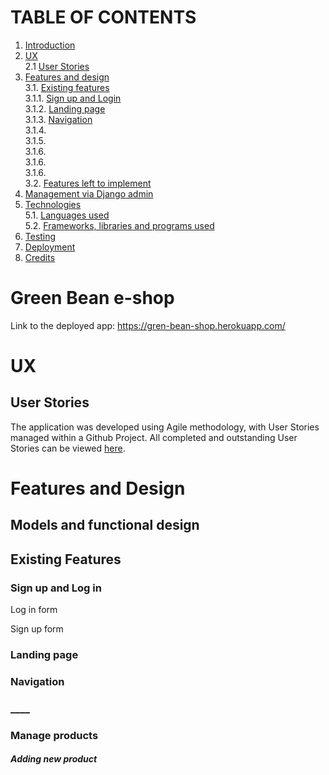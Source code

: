 
<!-- ![](my logo?)  -->
# TABLE OF CONTENTS
1. [Introduction](#intro)
2. [UX](#ux)<br>
  2.1 [User Stories](#user-story)
3. [Features and design](#features-design)<br>
  3.1. [Existing features](#existing-features)<br>
    3.1.1. [Sign up and Login](#sign-up)<br>
    3.1.2. [Landing page](#landing-page)<br>
    3.1.3. [Navigation](#navigation)<br>
    3.1.4. [](#)<br>
    3.1.5. [](#)<br>
    3.1.6. [](#)<br>
    3.1.6. [](#)<br>
    3.1.6. [](#)<br>
  3.2. [Features left to implement](#left-to-implement)<br>
4. [Management via Django admin](#django-admin)
5. [Technologies](#technologies)<br>
  5.1. [Languages used](#languages)<br>
  5.2. [Frameworks, libraries and programs used](#libraries-and-programs)
6. [Testing](#errors-testing)
7. [Deployment](#deployment)
8. [Credits](#credits)


# <a name="intro"></a>Green Bean e-shop


Link to the deployed app: https://gren-bean-shop.herokuapp.com/


# <a name="ux"></a>UX




## <a name="user-story"></a>User Stories 

The application was developed using Agile methodology, with User Stories managed within a Github Project. All completed and outstanding User Stories can be viewed [here]().


# <a name="features-design"></a>Features and Design

## Models and functional design

<!-- The application uses the Postgres relationship database to store its data and the data model is comprised of `Quiz`, `Question`, `Option`, `Category`, `Assessment` and `Answer`. The components of each model and the relationships between them are represented in a graphic model representation available [here](https://github.com/Koko-66/teaze/blob/main/static/data/teaze_data_model.pdf).

The decision to keep `Quiz`, `Question` and `Options` as separate models was driven by flexibility. This kind of approach allows maximum flexibility when creating quizzes and questions, as the user is not restricted to a pre-set structure, number of questions per quiz, options per question etc. It also allows for the questions to be reused even if the quiz has been deleted, as they are not inherently a part of the quiz either.

This approach, however, calls for careful consideration of the relationships between various models and what should happen if instances of these are deleted while related to an instance of another model. These considerations are still pending in Teaze app, and need to be addressed.

At present, the relationship between quiz and question is One-to-Many, though it would, arguably, be more beneficial to the user to be able to use the same question in more than one quiz. The deletion of questions, options and categories also poses a problem due to their links with other models for which cascading deletion is not an option. In the future, the `Delete` will be replaced with the __Active/Disabled__ approach instead. -->

## <a name="existing-features"></a>Existing Features

### <a name="#sign-up"></a>__Sign up and Log in__

<!-- When first accessing the application, the user is directed to a _Log in_ page. The page includes a link to a _Sign up_ form, should the visitor not yet have an account. _Sign up_ and _Log in_ forms are delivered by __Allauth__ Django app. The forms are fully validated for correct data input, and the _Sign up_ form asks to confirm the inserted password and an option to provide an e-mail address. -->

Log in form<br>
<!-- <img src="https://github.com/Koko-66/teaze/blob/main/static/data/Sign_in_unauth_user_landing_p.png" width="500"> -->

Sign up form<br>
<!-- <img src="https://github.com/Koko-66/teaze/blob/main/static/data/Sign_up_page.png" width="500"> -->

<!-- All users are managed via backend Django admin site, where __superadmin__ user can assign users to the __Admin__ group with advanced rights. 
At the moment, the application is not linked to any e-mail address and the passwords can only be reset via contact with the application admin. This will be fixed in the future, however, considering the internal nature of the application this is not affecting the app usability hugely at this stage. -->

### <a name="#landing-page"></a>__Landing page__

<!-- After logging in, a standard User is redirected to their homepage, where they can see a list of quizzes that have been published (i.e. set to `Approved`. If the quiz has been completed it is marked as such, and the button for taking the quiz is replaced with __Results__ that take the user to a page showing their results for that particular quiz.

Standard user's home page<br>
<img src='https://github.com/Koko-66/teaze/blob/main/static/data/Standard_user_home_page.png' width="500">

Admin users, on the other hand, are redirected to a dashboard with an overview of quizzes, questions and categories existing in the application. From here, via an extended menu, they can manage (create, edit and delete) all of these elements.

Admin user's home page<br>
<img src="https://github.com/Koko-66/teaze/blob/main/static/data/Admin_user_home_page.png" width="500"> -->

### <a name="#navigation"></a>__Navigation__

<!-- The navigation menu is placed at the top of the page and changes depending on whether the user is authenticated or not, and also depending on the type of user. 

Non-authenticated user's menu<br>
<img src="https://github.com/Koko-66/teaze/blob/main/static/data/non-authenticated_user_menu.png" width="200">

Standard user's menu<br>
<img src="https://github.com/Koko-66/teaze/blob/main/static/data/standard_user_menu.png" width="200">

Admin user's menu<br>
<img src="https://github.com/Koko-66/teaze/blob/main/static/data/admin_user_menu.png" width="500">

The menu is also responsive and collapses into a button on smaller devices. -->

### <a name="#"></a>____

<!-- On their homepage, a standard User can see a list of all published quizzes available for them to take as well as those they have already taken. 
Upon clicking the _Take quiz_ button, the user is taken to a page with a list of all questions.

Take quiz view<br>
<img src="https://github.com/Koko-66/teaze/blob/main/static/data/take_quiz.png" width="500">

The quiz allows only one answer per question, however, not all questions have to be answered to submit the quiz. On submission, the User is redirected to a page showing their results - total score for the quiz and feedback for each of the questions. These quiz results are available for the User to view at any time via the links on each quiz card on their homepage.

Quiz results view<br>
<img src="https://github.com/Koko-66/teaze/blob/main/static/data/quiz_results.png" width="500">

Each response is saved as an individual answer assigned to an assessment which is saved against the user and, at present, the user cannot take the same quiz more than once. This again is something to be discussed and agreed on with the stakeholders. -->


### <a name="#"></a>__Manage products__

<!-- The _Manage quizzes_ page can be accessed from the link in the card on the _Home_ page or via the Menu at the top of the page. Each quiz has its own card with some basic information and links to delete or edit a quiz, as well as add a new one.

<img scr="https://github.com/Koko-66/teaze/blob/main/static/data/manage_quizzes.png" width="500"> -->

#### __*Adding new product*__

<!-- To create a new quiz, the user needs to be assigned relevant permissions by the superuser, e.g. by adding them to the __Admin__ group. Adding a quiz is a simple process and can be done either directly from the Dashboard or the _Manage quizzes_ page accessible from the __Menu__ at the top of the page.

Adding quiz from Dashboad<br>
<img src="https://github.com/Koko-66/teaze/blob/main/static/data/add_quiz_from_dashboard.png" width="500">

Adding quiz from Manage quizzes<br>
<img src="https://github.com/Koko-66/teaze/blob/main/static/data/add_quiz_from_manage_quizzes.png" width="500">

Clicking the __Add__ button initiates the _Add quiz_ form, where the user can fill in the quiz Title (required), Category (required), Description (optional), and Image (optional). The form is validated for required fields and checks if a quiz with the same title already exists.

Add quiz form<br>
<img src="https://github.com/Koko-66/teaze/blob/main/static/data/add_quiz_form.png" width="500">

A quiz can only be assigned one category, and if the required category does not yet exist, it can be added from the _Add quiz_ view as well.

Add category while creating new quiz<br>
<img src="https://github.com/Koko-66/teaze/blob/main/static/data/add_category_while_in_quiz.png" width="500">

If the user decides not to save the changes, they can cancel the process at any point by clicking either the __Cancel__ button or the __X__ sign in the top right corner of the form.

Clicking __Save__, redirects the user to a view with quiz details. -->

<!-- #### __*Quiz details view*__

After creating a quiz, the Admin user is redirected to a _Quiz detail_ page, where they can see information about the quiz: title, status, category, description, image and quiz questions, if any already exist.
If there are any questions in the database that are assigned the same category as the quiz and are not assigned to any other quiz, they are listed below the main quiz details and can be added to the quiz by clicking the small __+__ icon showing to the right. Similarly, questions can be as easily removed from the quiz by clicking the __x__ icon in the quiz questions list.
Note that this action merely removes the question from the quiz and does not delete it.

List of questions availble for adding to the quiz<br>
<img src="https://github.com/Koko-66/teaze/blob/main/static/data/available_questions_to_add.png" width="500">

The __Edit quiz__ button redirects the user to the _Edit quiz_ page, where the user can make tweaks to the quiz details. The form mirrors the _Add quiz_ form but is populated with existing quiz data.

<img src ="https://github.com/Koko-66/teaze/blob/main/static/data/edit_quiz.png" width="500">

#### __*Setting quiz status*__

A quiz can be set as either `Draft` or `Approved`. By default when created a quiz is given a status of `Draft`. Until the status is set to `Draft`, a quiz will not be visible to a standard User to prevent them from completing quizzes that have not been finished and verified.
The quiz can be toggled to `Approved` in the _Quiz detail_ page at any time, once an Admin user is finished setting it up. 

On setting the quiz to `Approved` a pop-up alert informs the user that the status has been changed and the quiz is now available for all test-takers.

#### __*Quiz featured image*__

The user can upload an image to act as a feature image for the quiz which is uploaded directly from the form to Cloudinary. The uploaded images are then appearing as background on the quiz cards and can be set as showing as a background to the quiz in the _Take Quiz_ and _Resulsts_ pages in the future. Images appear on the _Quiz details_ page as thumbnails and can be removed and updated as needed. There are certain considerations for using images in the application (in relation to size, colouring,  ratios, etc.) that will be addressed in the Admin user training and controlled programmatically in the future.

Quiz details with image thumbnail<br>
<img src="https://github.com/Koko-66/teaze/blob/main/static/data/quiz_details_with_img_thumbnail.png" width="500">

#### __*Quiz preview*__

Once created, an Admin user has an option to check the quiz as it would appear to a standard User by using the __Preview__ button on the quiz card in the _Manage quizzes_ page. The __Preview__ mimics the actual quiz-taking experience of a standard user. Admin users' quizzes get saved into the database to ensure everything is working correctly, but they can take the quiz more than once.

### <a name="#managing-questions"></a>__Managing questions__

The _Manage questions_ page can be accessed from the link in the card on the _Home_ page or via the Menu at the top of the page.

In the _Manage questions_ page the admin user sees a list of questions with their basic details, which are by default hidden to take less space on the page, and can filter them by category and quiz, and search by text that might show in the question text. Filtering options are collapsed by default to make the page cleaner but are easily accessible at the top of the page.

Filter optons<br>
<img src="https://github.com/Koko-66/teaze/blob/main/static/data/manage_question_filters.png" width="500">

When a filter is applied a button __Clear filters__  appears that clears all filters and shows all questions in the database.

Manage qestion page with __Clear filter__ button<br>
<img src="https://github.com/Koko-66/teaze/blob/main/static/data/question_filters_when_selected.png" width="500">

#### __*Adding questions*__

A new question can be added from the _Quiz detail_ page, in which case the `quiz` and `category` properties of the question are set based on those of the quiz, or from the _Manage questions_ page, where the question can be created without selecting a quiz or category and added to a quiz when needed.

Adding question from Quiz details page<br>
<img src="https://github.com/Koko-66/teaze/blob/main/static/data/create_question_in_quiz.png" width="500">

Adding question from Manage questions page<br>
<img src="https://github.com/Koko-66/teaze/blob/main/static/data/add_question_from_question_manag.png" width="500">

A question can be assigned more than one category by holding down the `Ctrl` button (or `Cmd` on a Mac) and making a selection. The user is informed about this option on the form.

Once the user is happy with the information they provided and click `Save`, they are redirected to the _Question detail_ page, which is also an editing view.

#### __*Featured images in questions*__

As in a quiz, a question can have a featured image with a view that some questions might require images for illustration purposes or which can be part of the question. The uploaded images are also uploaded into Cloudinary and the setup is the same way as in the case of quizzes.

<img src="https://github.com/Koko-66/teaze/blob/main/static/data/take_quiz_with_image.png" width="500">

#### __*Editing questions and managing options*__

The _Question details_ follows the same layout as the _Quiz details_ page, including the image preview as a thumbnail.
For convenience, the user can edit question elements individually by clicking on the __Edit__ icon. The edit form for each of the elements opens in a separate modal showing over the page, which helps the user stay focused on the task. 

Question details page with modal open<br>
<img src="https://github.com/Koko-66/teaze/blob/main/static/data/edit_question_modal_view.png" width="500">

On this page the user also gets an opportunity to manage options - they can create and delete them as required. Because options are not part of a question model but have a model of their own, the number of options per question is not determined by design and can be set individually per question. Creating and editing forms for options are also opened in modals for convenience.

#### __*Option uniqueness checks*__

At present, the quiz design allows only one option to be set as correct. To prevent the Admin user from setting more than one answer as correct, the tick box for `is_correczt is replaced with information that one correct option already exists if this is the case.

Adding option when correct answer already exists<br>
<img src="https://github.com/Koko-66/teaze/blob/main/static/data/add_option_when_correct_exists.png" width="500">

#### __*Question status*__

As quizzes, questions have two statuses _Draft_ and _Approved_. At present this feature is simply for the Admin user to keep track of questions that still need to be reviewed, but they can still be used in the quiz if the Admin wishes so. 
Draft questions are clearly indicated in the _Quiz detail_ page and can be reviewed and approved before adding to the quiz and publishing the latter.

Draft questions indicated in the Quiz detail page<br>
<img src="https://github.com/Koko-66/teaze/blob/main/static/data/draft_qustions_in_quiz_details.png" width="500">

#### __*Deleting questions and options*__
A question can be deleted from the _Manage questions_ or _Question details_ pages, however, a question can only be deleted if the question is not used in any of the existing quizzes. 
In the _Manage questions_ page the __Bin icon__ is replaced with a __Warning sign__ and the Delete text is stricken through. On hover, a tooltip appears informing the user about the reason why options are not available. 
On the _Question details_ page, the __Delete__ button is replaced with a button instructing the user to unlink the question from the quiz if they wish to delete it. The button triggers the _Edit question quiz_ form for ease.

<img src="https://github.com/Koko-66/teaze/blob/main/static/data/button_replacing_delete.png" width="500">

Before the question is deleted, the application will also perform an additional check to see if it appears in any of the saved assessments. If yes, the user will be provided with appropriate feedback in a modal (this might be handled differently in the future), and the deletion is not possible.
Options can be deleted from the _Question details_ page as well, and are also checked for appearance in assessments to prevent ProtectedError and loss of data. 

<img src="https://github.com/Koko-66/teaze/blob/main/static/data/question_in_assessment_warning.png" width="500">

As explained above, considering the data model and the fact that assessments and answers need to be stored beyond the life-cycle of any quiz, question or option, the deletions need further consideration and will be replaced with an `Active/Disabled` approach instead.
 
### <a name="#managing-categories"></a>__Managing Categories__

Categories are the smallest model and are the simplest to manage. They can be added while creating a new quiz or from their own _Manage categories_ page. 
Only categories that are not assigned to a quiz can be deleted and __Delete__ is disabled on cards for these categories.

<img src="https://github.com/Koko-66/teaze/blob/main/static/data/deletion_in_manage_categories.png" width="500">

### <a name="#user-feedback"></a>__User feedback and alerts__

To increase users' engagement with the application the user is offered feedback on various operations via alerts as well as the use of _Bootstrap's tooltips_ and _title_ tags to help users navigate the page.

## <a name="left-to-implement"></a>Features Left to Implement

### User management of their account

In the future, the user will have access to a page allowing them to manage their account: change their password, add an avatar etc.

### Display quiz questions one per page

Displaying one question per page would be especially helpful for questions using an image as part of their content. 

### Assessment management for Admin user

At present, management of the assessments is only available to the admin user via the Django admin page after they have been set as Staff members by a user with superuser rights. In the future, this functionality would be available for Admin users from the front-end as well.

### Greater control of navigation

It is important to add to the application some degree of control over the navigation while using browser back/forward buttons as well as manually providing the browser with url paths. This is not controlled at the moment and might cause issues.

### Other

There are a lot of additional features that can be added to the application to improve the user experience and add functionality. These will be discussed with the stakeholders, changed into new User Stories and prioritised as appropriate.

# <a name="django-admin"></a>Management via Django admin site

As with any Django application, all models and functionality of the application can be managed via Django's administration site, provided the user is set as a __Staff__ user. 

Superuser has access to all content while Admin user has only certain specific permissions available to them.

Admin user Django admin access
<img src="" width="500">

To make the management easier in the Django admin site, the models have been set up to be viewed as sets of data (e.g. questions can be added within quiz and options within questions). The views also include filters and display information on the main page deemed most important. Again, this can be easily adjusted depending on the stakeholders and admin preferences.

__Quiz details__<br>
<img src="https://github.com/Koko-66/teaze/blob/main/static/data/djangp_admin_gr_quiz_details.png" width="500">

__Question list__<br>
<img src="https://github.com/Koko-66/teaze/blob/main/static/data/django_admin_gr_question_list.png" width="500">

__Question details__<br>
<img src="https://github.com/Koko-66/teaze/blob/main/static/data/django_admin_gr_questions.png" width="500">

__Assessment list__<br>
<img src="https://github.com/Koko-66/teaze/blob/main/static/data/django_admin_gr_assessment_list.png" width="500">

__Assessment_details__<br>
<img src="https://github.com/Koko-66/teaze/blob/main/static/data/django_admin_gr_assessment_details.png" width="500">

__Answers__<br>
<img src="https://github.com/Koko-66/teaze/blob/main/static/data/django_admin_gr_answer_list.png" width="500">


# <a name="technologies"></a>Technologies used
## <a name="languages"></a>Languages

Programming languages used in the project: 

- HTML and CSS3
- Python
- JavaScript

## <a name="libraries-and-programs"></a>Frameworks, Libraries, Plugins and other services used

- __Django__: main application framework
- __Bootstrap__: CSS styling
- __GitPod__: primary code editor
- __Git__:  for version control
- __[Git Hub](https://github.com/)__: to store project files
- __[Python Tutor](https://pythontutor.com/)__: used to help with debugging
- __darw.io__: to create the data model and program logic flow chart
- __Balsamiq__: for wireframes
- __Cloudinary__: to store image files uploaded by the user
- __PostgreSQL Database__: serving as main database
- __Coverage__: create reporting on level of tests
- __[AllAuth](https://django-allauth.readthedocs.io/en/latest/)__: user management
- __[django-bootstrap-modal-forms](https://pypi.org/project/django-bootstrap-modal-forms/)__: to display forms in modals
- __[django-filter](https://django-filter.readthedocs.io/en/stable/)__: used on the Manage questions page to filter the content
- __[Heroku](https://www.heroku.com/)__: used to deploy the live version of the project
- __[whitenoise](http://whitenoise.evans.io/en/stable/django.html)__: to serve static files correctly in production
- __Beautify__: VSCode extension to format code
- __[Am I Responsive?](http://ami.responsivedesign.is/#)__ site to generate the responsive mockup


# <a name="errors-testing"></a>Error handling and testing

The error handling is currently mostly handled by the inbuilt functionality of class-based views as well as some if-statement based checks within these. Going forward, the application will be using a more robust approach using a set of custom error classes.

Information about the application testing is available in a separate file [here](https://github.com/Koko-66/teaze/blob/main/TESTING.md).


# <a name="deployment"></a>Deployment
The program was deployed to Heroku at the start of the project to ensure its correct functioning and is accessible here: 

The steps taken to deploy the app: 

1. Updated the contents of the requirements file using the `pip3 freeze > requirements.txt` command in VS Code.
2. Checked the project structure and run the program to ensure everything is working as expected.
3. Created the Tease project on Heroku, giving it the name 'teaze'.
4. Added a new Postgres database:
  - In the Resources tab, searched for Heroku Postgres add-in and selected the free Hobby Dev option.
5. In the Config Vars section of the Settings tab, added the environment variables to set up: 
  - Link to Postgres database 
  - Link to Cloudinary
  - Disabled static files for the time of development
  - App secret key
5. In the Deployment tab:
 - selected GitHub as deployment method,
 - selected Connect,
 - authorised Heroku to access the GitHub account,
 - searched for 'teaze' repository and confirmed the connection.
6. First time deployed the app using the manual Deploy Branch button, then enabled automatic deploys.
7. Once the first build was complete, changed the settings to deploy automatically. 
8. Towards the end of development, enabled static files by changing the value of DISABLE_COLLECTSTATIC to 0. Resolved issues caused by settings for Cloudinary in the static files setup in the settings.py file (see Testing file for more details).
9. Installed Whitenoise to ensure static files are served in production mode.
 
 
# Requirements
All requirements are contained in the requirements.txt file.

# <a name="credits"></a>Credits
A great thank you to: 
- My mentor, Caleb Mbakwe, for invaluable advice on the best approach to the project, organisation of code, and support throughout.
- Stackoverflow community: for pointing in the right direction on so many issues it's not efficient to list them here, though specific mention should be given to Bishwa Karki for solving the issue of [pulling author from the logged user rather than having to set it in the form](https://stackoverflow.com/questions/54048741/nonetype-object-has-no-attribute-is-ajax).
- TO Izen Oku: for his [blog post](https://medium.com/swlh/overview-building-a-full-stack-quiz-app-with-django-and-react-57fd07449e2f) on creating a Quiz app and pointers on how to organise my database models.
- [To PyPlane](https://www.youtube.com/channel/UCQtHyVB4O4Nwy1ff5qQnyRw) and [Lara Code](https://www.youtube.com/channel/UClXcbBNNhFU9ATAcXB6U7eQ) for their tutorials on creating a quiz in Django.
- Creators of Django and Heroku documentation as well as authors of all the plugins and libraries used in this application. -->